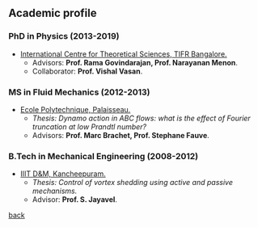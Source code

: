 ## [](#header-2)Academic profile
### [](#header-3) PhD in Physics (2013-2019)
* [International Centre for Theoretical Sciences, TIFR Bangalore.](http://www.icts.res.in)
	- Advisors: **Prof. Rama Govindarajan, Prof. Narayanan Menon**.
    - Collaborator: **Prof. Vishal Vasan**.

### [](#header-3) MS in Fluid Mechanics (2012-2013)
* [Ecole Polytechnique, Palaisseau.](https://www.polytechnique.edu)
	- _Thesis: Dynamo action in ABC flows: what is the effect of Fourier truncation at low Prandtl number?_
    - Advisors: **Prof. Marc Brachet, Prof. Stephane Fauve**.
    
### [](#header-3) B.Tech in Mechanical Engineering (2008-2012)
* [IIIT D&M, Kancheepuram.](http://iiitdm.ac.in)
	- _Thesis: Control of vortex shedding using active and passive mechanisms._
    - Advisor: **Prof. S. Jayavel**.

[back](./)
